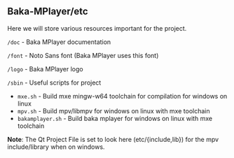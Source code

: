 ## Baka-MPlayer/etc

Here we will store various resources important for the project.

`/doc` - Baka MPlayer documentation

`/font` - Noto Sans font (Baka MPlayer uses this font)

`/logo` - Baka MPlayer logo

`/sbin` - Useful scripts for project
- `mxe.sh` - Build mxe mingw-w64 toolchain for compilation for windows on linux
- `mpv.sh` - Build mpv/libmpv for windows on linux with mxe toolchain
- `bakamplayer.sh` - Build baka mplayer for windows on linux with mxe toolchain

**Note**: The Qt Project File is set to look here (etc/{include,lib}) for the mpv include/library when on windows.
